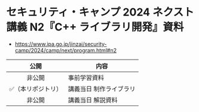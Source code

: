 # セキュリティ・キャンプ 2024 ネクスト 講義 N2『C++ ライブラリ開発』資料

- https://www.ipa.go.jp/jinzai/security-camp/2024/camp/next/program.html#n2

| 公開 | 内容 |
| :---: | --- |
| 非公開 | 事前学習資料 |
| ✅（本リポジトリ） | 講義当日 制作ライブラリ |
| 非公開 | 講義当日 解説資料 |
